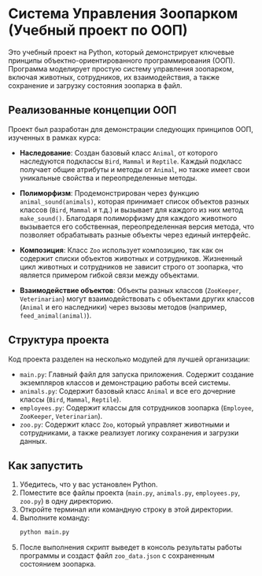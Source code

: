 # Система Управления Зоопарком (Учебный проект по ООП)

Это учебный проект на Python, который демонстрирует ключевые принципы объектно-ориентированного программирования (ООП). Программа моделирует простую систему управления зоопарком, включая животных, сотрудников, их взаимодействия, а также сохранение и загрузку состояния зоопарка в файл.

## Реализованные концепции ООП

Проект был разработан для демонстрации следующих принципов ООП, изученных в рамках курса:

* **Наследование**: Создан базовый класс `Animal`, от которого наследуются подклассы `Bird`, `Mammal` и `Reptile`. Каждый подкласс получает общие атрибуты и методы от `Animal`, но также имеет свои уникальные свойства и переопределенные методы.

* **Полиморфизм**: Продемонстрирован через функцию `animal_sound(animals)`, которая принимает список объектов разных классов (`Bird`, `Mammal` и т.д.) и вызывает для каждого из них метод `make_sound()`. Благодаря полиморфизму для каждого животного вызывается его собственная, переопределенная версия метода, что позволяет обрабатывать разные объекты через единый интерфейс.

* **Композиция**: Класс `Zoo` использует композицию, так как он содержит списки объектов животных и сотрудников. Жизненный цикл животных и сотрудников не зависит строго от зоопарка, что является примером гибкой связи между объектами.

* **Взаимодействие объектов**: Объекты разных классов (`ZooKeeper`, `Veterinarian`) могут взаимодействовать с объектами других классов (`Animal` и его наследники) через вызовы методов (например, `feed_animal(animal)`).

## Структура проекта

Код проекта разделен на несколько модулей для лучшей организации:

-   `main.py`: Главный файл для запуска приложения. Содержит создание экземпляров классов и демонстрацию работы всей системы.
-   `animals.py`: Содержит базовый класс `Animal` и все его дочерние классы (`Bird`, `Mammal`, `Reptile`).
-   `employees.py`: Содержит классы для сотрудников зоопарка (`Employee`, `ZooKeeper`, `Veterinarian`).
-   `zoo.py`: Содержит класс `Zoo`, который управляет животными и сотрудниками, а также реализует логику сохранения и загрузки данных.

## Как запустить

1.  Убедитесь, что у вас установлен Python.
2.  Поместите все файлы проекта (`main.py`, `animals.py`, `employees.py`, `zoo.py`) в одну директорию.
3.  Откройте терминал или командную строку в этой директории.
4.  Выполните команду:
    ```bash
    python main.py
    ```
5.  После выполнения скрипт выведет в консоль результаты работы программы и создаст файл `zoo_data.json` с сохраненным состоянием зоопарка.